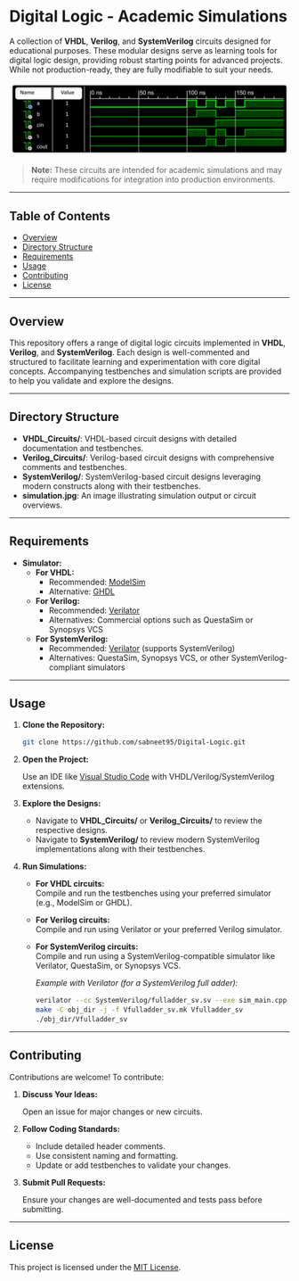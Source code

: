 # Digital Logic - Academic Simulations

A collection of **VHDL**, **Verilog**, and **SystemVerilog** circuits designed for educational purposes. These modular designs serve as learning tools for digital logic design, providing robust starting points for advanced projects. While not production-ready, they are fully modifiable to suit your needs.

![Simulation Overview](simulation.jpg)

> **Note:** These circuits are intended for academic simulations and may require modifications for integration into production environments.

---

## Table of Contents

- [Overview](#overview)
- [Directory Structure](#directory-structure)
- [Requirements](#requirements)
- [Usage](#usage)
- [Contributing](#contributing)
- [License](#license)

---

## Overview

This repository offers a range of digital logic circuits implemented in **VHDL**, **Verilog**, and **SystemVerilog**. Each design is well-commented and structured to facilitate learning and experimentation with core digital concepts. Accompanying testbenches and simulation scripts are provided to help you validate and explore the designs.

---

## Directory Structure

- **VHDL_Circuits/**: VHDL-based circuit designs with detailed documentation and testbenches.
- **Verilog_Circuits/**: Verilog-based circuit designs with comprehensive comments and testbenches.
- **SystemVerilog/**: SystemVerilog-based circuit designs leveraging modern constructs along with their testbenches.
- **simulation.jpg**: An image illustrating simulation output or circuit overviews.

---

## Requirements

- **Simulator:**
    - **For VHDL:**
        - Recommended: [ModelSim](https://www.mentor.com/products/fv/modelsim/)
        - Alternative: [GHDL](https://ghdl.github.io/)
    - **For Verilog:**
        - Recommended: [Verilator](https://www.veripool.org/verilator/)
        - Alternatives: Commercial options such as QuestaSim or Synopsys VCS
    - **For SystemVerilog:**
        - Recommended: [Verilator](https://www.veripool.org/verilator/) (supports SystemVerilog)
        - Alternatives: QuestaSim, Synopsys VCS, or other SystemVerilog-compliant simulators

---

## Usage

1. **Clone the Repository:**

    ```bash
    git clone https://github.com/sabneet95/Digital-Logic.git
    ```

2. **Open the Project:**

    Use an IDE like [Visual Studio Code](https://code.visualstudio.com/) with VHDL/Verilog/SystemVerilog extensions.

3. **Explore the Designs:**

    - Navigate to **VHDL_Circuits/** or **Verilog_Circuits/** to review the respective designs.
    - Navigate to **SystemVerilog/** to review modern SystemVerilog implementations along with their testbenches.

4. **Run Simulations:**

    - **For VHDL circuits:**  
      Compile and run the testbenches using your preferred simulator (e.g., ModelSim or GHDL).
      
    - **For Verilog circuits:**  
      Compile and run using Verilator or your preferred Verilog simulator.
      
    - **For SystemVerilog circuits:**  
      Compile and run using a SystemVerilog-compatible simulator like Verilator, QuestaSim, or Synopsys VCS.
      
      *Example with Verilator (for a SystemVerilog full adder):*
      ```bash
      verilator --cc SystemVerilog/fulladder_sv.sv --exe sim_main.cpp
      make -C obj_dir -j -f Vfulladder_sv.mk Vfulladder_sv
      ./obj_dir/Vfulladder_sv
      ```

---

## Contributing

Contributions are welcome! To contribute:

1. **Discuss Your Ideas:**

    Open an issue for major changes or new circuits.

2. **Follow Coding Standards:**

    - Include detailed header comments.
    - Use consistent naming and formatting.
    - Update or add testbenches to validate your changes.

3. **Submit Pull Requests:**

    Ensure your changes are well-documented and tests pass before submitting.

---

## License

This project is licensed under the [MIT License](LICENSE).


